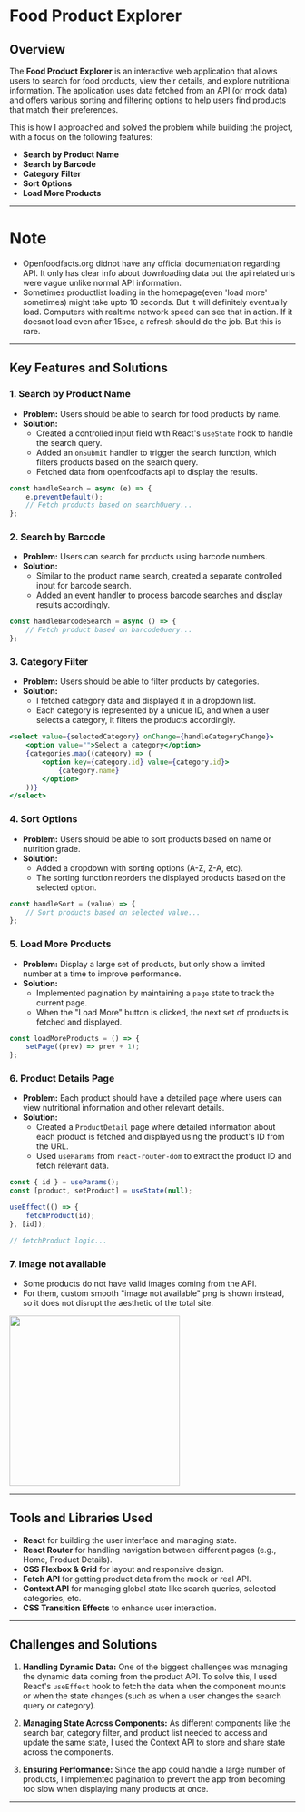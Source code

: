 

# Food Product Explorer

## Overview

The **Food Product Explorer** is an interactive web application that allows users to search for food products, view their details, and explore nutritional information. The application uses data fetched from an API (or mock data) and offers various sorting and filtering options to help users find products that match their preferences. 

This is how I approached and solved the problem while building the project, with a focus on the following features:

- **Search by Product Name**
- **Search by Barcode**
- **Category Filter**
- **Sort Options**
- **Load More Products**

---
# Note 
- Openfoodfacts.org didnot have any official documentation regarding API. It only has clear info about   downloading data but the api related urls were vague unlike normal API information.
- Sometimes productlist loading in the homepage(even 'load more' sometimes) might take upto 10 seconds. But it will definitely eventually load. Computers with realtime network speed can see that in action. If it doesnot load even after 15sec, a refresh should do the job. But this is rare.

---

## Key Features and Solutions

### 1. **Search by Product Name**
   - **Problem:** Users should be able to search for food products by name.
   - **Solution:** 
     - Created a controlled input field with React's `useState` hook to handle the search query.
     - Added an `onSubmit` handler to trigger the search function, which filters products based on the search query.
     - Fetched data from openfoodfacts api to display the results.

```jsx
const handleSearch = async (e) => {
    e.preventDefault();
    // Fetch products based on searchQuery...
};
```

### 2. **Search by Barcode**
   - **Problem:** Users can search for products using barcode numbers.
   - **Solution:** 
     - Similar to the product name search, created a separate controlled input for barcode search.
     - Added an event handler to process barcode searches and display results accordingly.

```jsx
const handleBarcodeSearch = async () => {
    // Fetch product based on barcodeQuery...
};
```

### 3. **Category Filter**
   - **Problem:** Users should be able to filter products by categories.
   - **Solution:** 
     - I fetched category data and displayed it in a dropdown list.
     - Each category is represented by a unique ID, and when a user selects a category, it filters the products accordingly.

```jsx
<select value={selectedCategory} onChange={handleCategoryChange}>
    <option value="">Select a category</option>
    {categories.map((category) => (
        <option key={category.id} value={category.id}>
            {category.name}
        </option>
    ))}
</select>
```

### 4. **Sort Options**
   - **Problem:** Users should be able to sort products based on name or nutrition grade.
   - **Solution:** 
     - Added a dropdown with sorting options (A-Z, Z-A, etc).
     - The sorting function reorders the displayed products based on the selected option.

```jsx
const handleSort = (value) => {
    // Sort products based on selected value...
};
```

### 5. **Load More Products**
   - **Problem:** Display a large set of products, but only show a limited number at a time to improve performance.
   - **Solution:** 
     - Implemented pagination by maintaining a `page` state to track the current page.
     - When the "Load More" button is clicked, the next set of products is fetched and displayed.

```jsx
const loadMoreProducts = () => {
    setPage((prev) => prev + 1);
};
```

### 6. **Product Details Page**
   - **Problem:** Each product should have a detailed page where users can view nutritional information and other relevant details.
   - **Solution:** 
     - Created a `ProductDetail` page where detailed information about each product is fetched and displayed using the product's ID from the URL.
     - Used `useParams` from `react-router-dom` to extract the product ID and fetch relevant data.

```jsx
const { id } = useParams();
const [product, setProduct] = useState(null);

useEffect(() => {
    fetchProduct(id);
}, [id]);

// fetchProduct logic...
```

### 7. **Image not available**
   -  Some products do not have valid images coming from the API.
   -  For them, custom smooth "image not available" png is shown instead, so it does not disrupt the aesthetic of the total site.

   <img src="https://github.com/user-attachments/assets/39f2b83d-cd29-4e22-908e-ef01dc780a6a" width="300"/>

---

## Tools and Libraries Used

- **React** for building the user interface and managing state.
- **React Router** for handling navigation between different pages (e.g., Home, Product Details).
- **CSS Flexbox & Grid** for layout and responsive design.
- **Fetch API** for getting product data from the mock or real API.
- **Context API** for managing global state like search queries, selected categories, etc.
- **CSS Transition Effects** to enhance user interaction.

---

## Challenges and Solutions

1. **Handling Dynamic Data:** One of the biggest challenges was managing the dynamic data coming from the product API. To solve this, I used React's `useEffect` hook to fetch the data when the component mounts or when the state changes (such as when a user changes the search query or category).
   
2. **Managing State Across Components:** As different components like the search bar, category filter, and product list needed to access and update the same state, I used the Context API to store and share state across the components.

3. **Ensuring Performance:** Since the app could handle a large number of products, I implemented pagination to prevent the app from becoming too slow when displaying many products at once.

---


